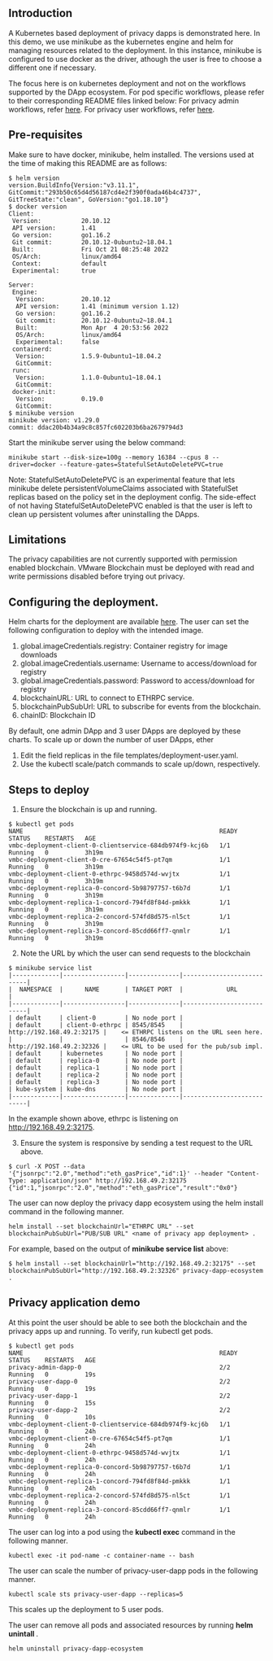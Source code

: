 ## Introduction
A Kubernetes based deployment of privacy dapps is demonstrated here. In this demo, we use minikube as the kubernetes engine and helm for managing resources related to the deployment. In this instance, minikube is configured to use docker as the driver, athough the user is free to choose a different one if necessary.

The focus here is on kubernetes deployment and not on the workflows supported by the DApp ecosystem. For pod specific workflows, please refer to their corresponding README files linked below:
For privacy admin workflows, refer [here](https://gitlab.eng.vmware.com/blockchain/vmwathena_blockchain/-/blob/master/privacy-demo/web3/privacy-dapp/admin-dapp/Readme.md).
For privacy user workflows, refer [here](https://gitlab.eng.vmware.com/blockchain/vmwathena_blockchain/-/blob/master/privacy-demo/web3/privacy-dapp/user-dapp/Readme.md).

## Pre-requisites
Make sure to have docker, minikube, helm installed. The versions used at the time of making this README are as follows:
```
$ helm version
version.BuildInfo{Version:"v3.11.1", GitCommit:"293b50c65d4d56187cd4e2f390f0ada46b4c4737", GitTreeState:"clean", GoVersion:"go1.18.10"}
$ docker version
Client:
 Version:           20.10.12
 API version:       1.41
 Go version:        go1.16.2
 Git commit:        20.10.12-0ubuntu2~18.04.1
 Built:             Fri Oct 21 08:25:48 2022
 OS/Arch:           linux/amd64
 Context:           default
 Experimental:      true

Server:
 Engine:
  Version:          20.10.12
  API version:      1.41 (minimum version 1.12)
  Go version:       go1.16.2
  Git commit:       20.10.12-0ubuntu2~18.04.1
  Built:            Mon Apr  4 20:53:56 2022
  OS/Arch:          linux/amd64
  Experimental:     false
 containerd:
  Version:          1.5.9-0ubuntu1~18.04.2
  GitCommit:        
 runc:
  Version:          1.1.0-0ubuntu1~18.04.1
  GitCommit:        
 docker-init:
  Version:          0.19.0
  GitCommit:        
$ minikube version
minikube version: v1.29.0
commit: ddac20b4b34a9c8c857fc602203b6ba2679794d3
```

Start the minikube server using the below command:
```
minikube start --disk-size=100g --memory 16384 --cpus 8 --driver=docker --feature-gates=StatefulSetAutoDeletePVC=true
```
Note: StatefulSetAutoDeletePVC is an experimental feature that lets minikube delete persistentVolumeClaims associated with StatefulSet replicas based on the policy set in the deployment config. The side-effect of not having StatefulSetAutoDeletePVC enabled is that the user is left to clean up persistent volumes after uninstalling the DApps.

## Limitations
The privacy capabilities are not currently supported with permission enabled blockchain. VMware Blockchain must be deployed with read and write permissions disabled before trying out privacy.

## Configuring the deployment.
Helm charts for the deployment are available [here](https://gitlab.eng.vmware.com/blockchain/vmwathena_blockchain/-/tree/master/privacy-demo/web3/privacy-dapp/k8s/helm-charts). The user can set the following configuration to deploy with the intended image.
1. global.imageCredentials.registry: Container registry for image downloads
2. global.imageCredentials.username: Username to access/download for registry
3. global.imageCredentials.password: Password to access/download for registry
4. blockchainURL: URL to connect to ETHRPC service.
5. blockchainPubSubUrl: URL to subscribe for events from the blockchain.
6. chainID: Blockchain ID

By default, one admin DApp and 3 user DApps are deployed by these charts. To scale up or down the number of user DApps, ether
1. Edit the field replicas in the file templates/deployment-user.yaml.
2. Use the kubectl scale/patch commands to scale up/down, respectively.

## Steps to deploy
1. Ensure the blockchain is up and running.
```
$ kubectl get pods
NAME                                                      READY   STATUS    RESTARTS   AGE
vmbc-deployment-client-0-clientservice-684db974f9-kcj6b   1/1     Running   0          3h19m
vmbc-deployment-client-0-cre-67654c54f5-pt7qm             1/1     Running   0          3h19m
vmbc-deployment-client-0-ethrpc-9458d574d-wvjtx           1/1     Running   0          3h19m
vmbc-deployment-replica-0-concord-5b98797757-t6b7d        1/1     Running   0          3h19m
vmbc-deployment-replica-1-concord-794fd8f84d-pmkkk        1/1     Running   0          3h19m
vmbc-deployment-replica-2-concord-574fd8d575-nl5ct        1/1     Running   0          3h19m
vmbc-deployment-replica-3-concord-85cdd66ff7-qnmlr        1/1     Running   0          3h19m
```
  
2. Note the URL by which the user can send requests to the blockchain
```
$ minikube service list
|-------------|-----------------|--------------|---------------------------|
|  NAMESPACE  |      NAME       | TARGET PORT  |            URL            |
|-------------|-----------------|--------------|---------------------------|
| default     | client-0        | No node port |
| default     | client-0-ethrpc | 8545/8545    | http://192.168.49.2:32175 |    <= ETHRPC listens on the URL seen here.
|             |                 | 8546/8546    | http://192.168.49.2:32326 |    <= URL to be used for the pub/sub impl.
| default     | kubernetes      | No node port |
| default     | replica-0       | No node port |
| default     | replica-1       | No node port |
| default     | replica-2       | No node port |
| default     | replica-3       | No node port |
| kube-system | kube-dns        | No node port |
|-------------|-----------------|--------------|---------------------------|
```
In the example shown above, ethrpc is listening on http://192.168.49.2:32175.

3. Ensure the system is responsive by sending a test request to the URL above.
```
$ curl -X POST --data '{"jsonrpc":"2.0","method":"eth_gasPrice","id":1}' --header "Content-Type: application/json" http://192.168.49.2:32175
{"id":1,"jsonrpc":"2.0","method":"eth_gasPrice","result":"0x0"}
```
The user can now deploy the privacy dapp ecosystem using the helm install command in the following manner.
```
helm install --set blockchainUrl="ETHRPC URL" --set blockchainPubSubUrl="PUB/SUB URL" <name of privacy app deployment> .
```

For example, based on the output of **minikube service list** above:
```
$ helm install --set blockchainUrl="http://192.168.49.2:32175" --set blockchainPubSubUrl="http://192.168.49.2:32326" privacy-dapp-ecosystem .
```

## Privacy application demo
At this point the user should be able to see both the blockchain and the privacy apps up and running. To verify, run kubectl get pods.

```
$ kubectl get pods
NAME                                                      READY   STATUS    RESTARTS   AGE
privacy-admin-dapp-0                                      2/2     Running   0          19s
privacy-user-dapp-0                                       2/2     Running   0          19s
privacy-user-dapp-1                                       2/2     Running   0          15s
privacy-user-dapp-2                                       2/2     Running   0          10s
vmbc-deployment-client-0-clientservice-684db974f9-kcj6b   1/1     Running   0          24h
vmbc-deployment-client-0-cre-67654c54f5-pt7qm             1/1     Running   0          24h
vmbc-deployment-client-0-ethrpc-9458d574d-wvjtx           1/1     Running   0          24h
vmbc-deployment-replica-0-concord-5b98797757-t6b7d        1/1     Running   0          24h
vmbc-deployment-replica-1-concord-794fd8f84d-pmkkk        1/1     Running   0          24h
vmbc-deployment-replica-2-concord-574fd8d575-nl5ct        1/1     Running   0          24h
vmbc-deployment-replica-3-concord-85cdd66ff7-qnmlr        1/1     Running   0          24h
```

The user can log into a pod using the **kubectl exec** command in the following manner.
```
kubectl exec -it pod-name -c container-name -- bash
```

The user can scale the number of privacy-user-dapp pods in the following manner.
```
kubectl scale sts privacy-user-dapp --replicas=5
```
This scales up the deployment to 5 user pods.

The user can remove all pods and associated resources by running **helm unintall <name of privacy app deployment>**.
```
helm uninstall privacy-dapp-ecosystem
```
